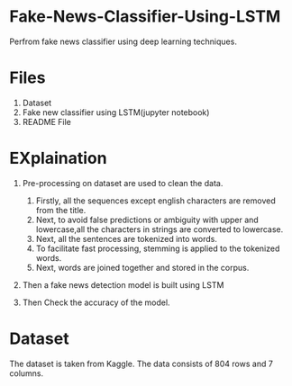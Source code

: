 # Fake-News-Classifier-Using-LSTM
Perfrom fake news classifier using deep learning techniques.

# Files
1. Dataset
2. Fake new classifier using LSTM(jupyter notebook)
3. README File

# EXplaination
1) Pre-processing on dataset are used to clean the data.
   1. Firstly, all the sequences except english characters are removed from the title.
   2. Next, to avoid false predictions or ambiguity with upper and lowercase,all the characters in strings are converted to lowercase.
   3. Next, all the sentences are tokenized into words.
   4. To facilitate fast processing, stemming is applied to the tokenized words.
   5. Next, words are joined together and stored in the corpus.

2) Then a fake news detection model is built using LSTM
3) Then Check the accuracy of the model.

# Dataset
The dataset is taken from Kaggle. The data consists of 804 rows and 7 columns.
